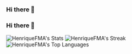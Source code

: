 ### Hi there 👋

<!--
**HenriqueFMA/HenriqueFMA** is a ✨ _special_ ✨ repository because its `README.md` (this file) appears on your GitHub profile.

Here are some ideas to get you started:

- 🔭 I’m currently working on ...
- 🌱 I’m currently learning ...
- 👯 I’m looking to collaborate on ...
- 🤔 I’m looking for help with ...
- 💬 Ask me about ...
- 📫 How to reach me: ...
- 😄 Pronouns: ...
- ⚡ Fun fact: ...
-->
### Hi there 👋

![HenriqueFMA's Stats](https://github-readme-stats.vercel.app/api?username=HenriqueFMA&theme=midnight-purple&show_icons=true&hide_border=false&count_private=true&width=500)
![HenriqueFMA's Streak](https://github-readme-streak-stats.herokuapp.com/?user=HenriqueFMA&theme=midnight-purple&hide_border=false&width=500)
![HenriqueFMA's Top Languages](https://github-readme-stats.vercel.app/api/top-langs/?username=HenriqueFMA&theme=midnight-purple&show_icons=true&hide_border=false&layout=compact&width=500)
